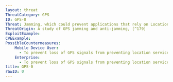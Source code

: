 ```yaml
---
layout: threat
ThreatCategory: GPS
ID: GPS-0
Threat: Jamming, which could prevent applications that rely on Location Services, such as mapping or navigation apps, from functioning correctly.
ThreatOrigin: A study of GPS jamming and anti-jamming, [^179]
ExploitExample:
CVEExample:
PossibleCountermeasures:
    Mobile Device User:
      - To prevent loss of GPS signals from preventing location services from operating, select devices that attempts to a variety of location input sources, such as signal strength from cellular towers, Wi-Fi hotspots, and Bluetooth beacons. See __Ten Ways Your Smartphone Knows Where You Are__ [^40]
    Enterprise:
      - To prevent loss of GPS signals from preventing location services from operating, select devices that attempts to a variety of location input sources, such as signal strength from cellular towers, Wi-Fi hotspots, and Bluetooth beacons. See __Ten Ways Your Smartphone Knows Where You Are__ [^40]
title: GPS-0
rawID: 0
---
```

